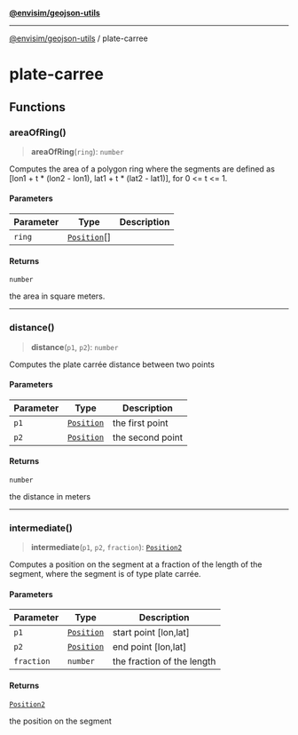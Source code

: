 [**@envisim/geojson-utils**](README.md)

---

[@envisim/geojson-utils](README.md) / plate-carree

# plate-carree

## Functions

### areaOfRing()

> **areaOfRing**(`ring`): `number`

Computes the area of a polygon ring where the segments are
defined as [lon1 + t * (lon2 - lon1), lat1 + t * (lat2 - lat1)], for
0 <= t <= 1.

#### Parameters

| Parameter | Type                                | Description |
| --------- | ----------------------------------- | ----------- |
| `ring`    | [`Position`](geojson.md#position)[] |             |

#### Returns

`number`

the area in square meters.

---

### distance()

> **distance**(`p1`, `p2`): `number`

Computes the plate carrée distance between two points

#### Parameters

| Parameter | Type                              | Description      |
| --------- | --------------------------------- | ---------------- |
| `p1`      | [`Position`](geojson.md#position) | the first point  |
| `p2`      | [`Position`](geojson.md#position) | the second point |

#### Returns

`number`

the distance in meters

---

### intermediate()

> **intermediate**(`p1`, `p2`, `fraction`): [`Position2`](geojson.md#position2)

Computes a position on the segment at a fraction of the length of the
segment, where the segment is of type plate carrée.

#### Parameters

| Parameter  | Type                              | Description                |
| ---------- | --------------------------------- | -------------------------- |
| `p1`       | [`Position`](geojson.md#position) | start point [lon,lat]      |
| `p2`       | [`Position`](geojson.md#position) | end point [lon,lat]        |
| `fraction` | `number`                          | the fraction of the length |

#### Returns

[`Position2`](geojson.md#position2)

the position on the segment
